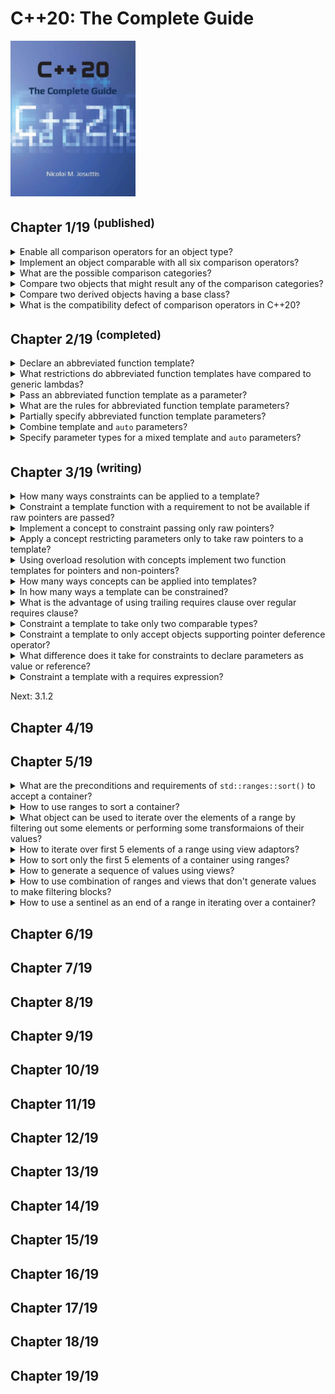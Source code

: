 # C++20: The Complete Guide
<img src="../covers/cxx20-the-complete-guide.jpg" width="200"/>

## Chapter 1/19 <sup>(published)</sup>

<details>
<summary>Enable all comparison operators for an object type?</summary>

> Before C++20 you had to define six operators for a type to provide full
> support for all possible comparisons of its objects. The problem is that even
> though most of the operators are defined in terms of either `operator ==` or
> `operator <`, the definitions are tedious and they add a lot of visual
> clutter.
>
> ```cpp
> class Value
> {
>     long id;
>
> public:
>     bool operator==(Value const& rhs) const { return id == rhs.id; }
>     bool operator!=(Value const& rhs) const { return !(*this == rhs); }
>     bool operator< (Value const& rhs) const { return id < rhs.id; }
>     bool operator<=(Value const& rhs) const { return !(*this < rhs); }
>     bool operator> (Value const& rhs) const { return rhs < *this; }
>     bool operator>=(Value const& rhs) const { return !(rhs < *this); }
> };
> ``````
>
> In addition, for a well implemented type, you might need:
>
> - Declare the operators with `noexcept` if they cannot throw.
> - Declare the operators with `constexpr` if they can be used at compile time.
> - Declare the operators as hidden friends (declare them with `friend` inside
>   the class structure so that both operands become parameters and support
>   implicit conversions if the constructors are not `explicit`).
> - Declare the operators with `[[nodiscard]]` to warn if the return value is
>   not used.
>
> ```cpp
> class Value
> {
>     long id;
>
> public:
>     [[nodiscard]] friend constexpr bool operator==(Value const& lhs, Value const& rhs) noexcept { return lhs.id == rhs.id; }
>     [[nodiscard]] friend constexpr bool operator!=(Value const& lhs, Value const& rhs) noexcept { return !(lhs == rhs); }
>     [[nodiscard]] friend constexpr bool operator< (Value const& lhs, Value const& rhs) noexcept { return lhs.id < rhs.id; }
>     [[nodiscard]] friend constexpr bool operator<=(Value const& lhs, Value const& rhs) noexcept { return !(lhs < rhs); }
>     [[nodiscard]] friend constexpr bool operator> (Value const& lhs, Value const& rhs) noexcept { return rhs < lhs; }
>     [[nodiscard]] friend constexpr bool operator>=(Value const& lhs, Value const& rhs) noexcept { return !(rhs < lhs); }
> };
> ``````
>
> Since C++20 `operator ==` also implies `operator !=`, therefore, for `a` of
> type `TypeA` and `b` of `TypeB`, the compiler will be able to compile `a !=
> b` if there is:
>
> - a freestanding `operator !=(TypeA, TypeB)`
> - a freestanding `operator ==(TypeA, TypeB)`
> - a freestanding `operator ==(TypeB, TypeA)`
> - a member function `TypeA::operator!=(TypeB)`
> - a member function `TypeA::operator==(TypeB)`
> - a member function `TypeB::operator==(TypeA)`
>
> Having both a freestanding and a member function is an ambiguity error.
>
> Since C++20 it is enough to declare `operator <=>` with `=default` so that
> the defaulted member `operator <=>` generates a corresponding member
> `operator ==`:
>
> ```cpp
> class Value
> {
>     auto operator<=>(Value const& rhs) const = default;
>     auto operator<=>(Value const& rhs) const = default; // implicitly generated
> };
> ``````
>
> Both operators use their default implementation to compare objects member by
> member. The order to the members in the class matter.
>
> In addition, even when declaring the spaceship operator as a member function,
> the generated operators:
>
> - are `noexcept` if comparing the members never throws
> - are `constexpr` if comparing the members is possible at compile time
> - implicit type conversions for the first operand are also supported if a
>   corresponding implicit type conversion is defined
> - may warn if the result of a comparison is not used (compiler dependent)

> **Resources**
> - C++20: The Complete Guide - Chapter 1
> ---
> **References**
> ---
</details>

<details>
<summary>Implement an object comparable with all six comparison operators?</summary>

> If the `operator <=>` for `x <= y` does not find a matching definition of
> `operator <=`, it might be rewritten as `(x <=> y) <= 0` or even `0 <= (y <=>
> x)`. By this rewriting, the `operator <=>` performs a three-way comparison,
> which yields a value that can be compared with 0:
>
> - If the value of `x <=> y` compares equal to 0, `x` and `y` are equal or equivalent.
> - If the value of `x <=> y` compares less than 0, `x` is less than `y`.
> - If the value of `x <=> y` compares greater than 0, `x` is greater than `y`.
>
> The return type of `operator <=>` is not an integral value. The return type
> is a type that signals the comparison category, which could be the *strong
> ordering*, *weak ordering*, or *partial ordering*. These types support the
> comparison with 0 to deal with the result.
>
> You have to include a specific header file to deal with the result of
> `operator <=>`.
>
> ```cpp
> #include <compare>
>
> class Value
> {
>     long id;
>
> public:
>     std::strong_ordering operator<=>(Value const& rhs) const
>     {
>         return id < rhs.id ? std::strong_ordering::less :
>             id > rhs.id ? std::strong_ordering::greater :
>                 std::strong_ordering::equivalent;
>     }
> };
> ``````
>
> However, it is usually easier to define the operator by mapping it to results
> of underlying types.
>
> ```cpp
> #include <compare>
>
> class Value
> {
>     long id;
>
> public:
>     auto operator<=>(Value const& rhs) const
>     {
>         return id <=> rhs.id;
>     }
> };
> ``````
>
> The member function has to take the second parameter as `const` lvalue
> reference with `=default`. A friend function might also take both parameters
> by value.

> **Resources**
> - C++20: The Complete Guide - Chapter 1

> **References**
> ---
</details>

<details>
<summary>What are the possible comparison categories?</summary>

> - **strong ordering**: any value of a given type is either *less than* or
>   *equal to* or *greater than* any other value of this type. If a value is
>   neither less nor greater is has to be equal.
>   + `std::strong_ordering:less`
>   + `std::strong_ordering:equal` or `std::strong_ordering::equivalent`
>   + `std::strong_ordering:greater`
> - **weak ordering**: any value of a given type is either *less than*,
>   *equivalent to* or *greater than* any other value of this type. However,
>   equivalent values do not have to be equal (have the same value).
>   + `std::weak_ordering::less`
>   + `std::weak_ordering::equivalent`
>   + `std::weak_ordering::less`
> - **partial ordering**: any value of a given type could either be *less
>   than*, *equivalent to* or *greater than* any other value of this type.
>   However it could also happen that you cannot specify a specific order
>   between two values.
>   + `std::partial_ordering::less`
>   + `std::partial_ordering::equivalent`
>   + `std::partial_ordering::less`
>   + `std::partial_ordering::unordered`
>
> As an example, a floating-point type has a special value `NaN`. Any
> comparison with `NaN` yields `false`. So in this case a comparison might
> yield that two values are unordered and the comparison operator might return
> one of four values.
>
> Stronger comparison types have implicit type conversions to weaker comparison
> types.
>
> Relational comparison with `nullptr` results compiler error.
>
> Comparison types themselves can be compared against a specific return value.
> Due to implicit type conversions to weaker ordering types `x <=> y ==
> std::partial_ordering::equivalent` will compile even if the `operator <=>`
> yields a `std::strong_ordering` or `std::weak_ordering` value. However, the
> other way around does not work. Comparison with 0 is always possible and
> usually easier.

> **Resources**
> - C++20: The Complete Guide - Chapter 1
> ---
> **References**
> ---
</details>

<details>
<summary>Compare two objects that might result any of the comparison categories?</summary>

> The return type does not compile if the attributes have different comparison
> categories. In that case use the weakest comparison type as the return type.
>
> ```cpp
> #include <compare>
> #include <string>
>
> class Person
> {
>     std::string name;
>     double weight;
>
> public:
>     std::partial_ordering operator<=>(Person const& rhs) const
>     {
>         auto cmp1 = name <=> rhs.name;
>         if (name != 0) return cmp1; // std::strong_ordering
>
>         return weight <=> rhs.weight; // std::partial_ordering
>     }
> };
> ``````
>
> If you do not know the comparison types, use
> `std::common_comparison_category<>` type trait that computes the strongest
> comparison category.
>
> ```cpp
> #include <compare>
> #include <string>
>
> class Person
> {
>     std::string name;
>     double weight;
>
> public:
>     auto operator<=>(Person const& rhs) const
>         -> std::common_comparison_category_t<decltype(name <=> rhs.name),
>                                              decltype(weight <=> rhs.name)>
>     {
>         auto cmp1 = name <=> rhs.name;
>         if (name != 0) return cmp1; // std::strong_ordering
>
>         return weight <=> rhs.weight; // std::partial_ordering
>     }
> };
> ``````

> **Resources**
> - C++20: The Complete Guide - Chapter 1
> ---
> **References**
> ---
</details>

<details>
<summary>Compare two derived objects having a base class?</summary>

> If `operator <=>` is defaulted and the object has a base class having the
> `operator <=>` defined, that operator is called. Otherwise, `operator ==` and
> `operator <` are called to decide whether the objects are `equivalent`,
> `less`, `greater` or `unordered`. In that case, the return type of the
> defaulted `operator <=>` calling these operators cannot be `auto`.
>
> ```cpp
> struct Base
> {
>     bool operator==(Base const&) const;
>     bool operator<(Base const&) const;
> };
>
> struct Derived: public Base
> {
>     std::strong_ordering operator<=>(Derived const&) const = default;
> };
>
> Derived d1, d2;
> d1 > d2; // calls Base::operator== and Base::operator<
> ``````
>
> If `operator ==` yields true, we know that the result of `>` is `false`,
> otherwise `operator <` is called to find out the expression is `true` or
> `false`.
>
> ```cpp
> struct Derived: public Base
> {
>     std::partial_ordering operator<=>(Derived const&) const = default;
> };
> ``````
>
> The compiler might call `operator <` twice to find out whether there is any
> order at all.
>
> ```cpp
> struct Base
> {
>     bool operator==(Base const&) const;
>     bool operator<(Base const&) const;
> };
>
> struct Derived: public Base
> {
>     auto operator<=>(Derived const&) const = default;
> };
> ``````
>
> The compiler does not compile because it cannot decide which ordering
> category the base class has.
>
> Checks for equality work for Derived because `operator ==` automatically declared equivalent to `operator <=>`:
>
> ```cpp
> struct Derived: public Base
> {
>     auto operator<=>(Derived const&) const = default;
>     bool operator==(Derived const&) const = default;
> };
>
> Derived d1, d2;
> d1 > d2; // ERROR: cannot deduce comparison category of operator <=>
> d1 == d2; // OK: only tries operator <=> and Base::operator==
> ``````

> **Resources**
> - C++20: The Complete Guide - Chapter 1
> ---
> **References**
> ---
</details>

<details>
<summary>What is the compatibility defect of comparison operators in C++20?</summary>

> When we have a trivial class that stores an integral value and has an
> implicit constructor and is comparable with integral values only enable
> implicit type conversions for the second operand. So, a global operator that
> swaps the order of the arguments might be defined:
>
> ```cpp
> class MyType
> {
>     int i;
>
> public:
>     bool operator==(MyType const&) const;
> };
>
> bool operator==(int i, MyType const& t)
> {
>     return t == i; // OK with C++17
> }
> ``````
>
> Usually, the class should better define the `operator ==` as **hidden
> friend** declared with `friend` inside the class so that both operators
> become parameters and support implicit type conversions. However, this is a
> valid approach to have the same effect.
>
> This code no longer works in C++20 due to endless recursion. The reason is
> that inside the global function the expression `t == i` can also call the
> global `operator ==` itself, because the compiler also tries to rewrit the
> call as `t == i`:
>
> ```cpp
> bool operator==(int i, MyType const& t)
> {
>     return t == i; // finds operator==(i, t) in addition to t.operator(MyType{i})
> }
> ``````
>
> Unfortunately, the rewritten statement is a better match, because it does not
> need the implicit type conversion.

> **Resources**
> - C++20: The Complete Guide - Chapter 1
> ---
> **References**
> ---
</details>

## Chapter 2/19 <sup>(completed)</sup>

<details>
<summary>Declare an abbreviated function template?</summary>

> Since C++14, lambdas can be declared with `auto` placeholder as their
> parameters representing any type, provided the operations inside the lambda
> are supported.
>
> ```cpp
> auto print = [](auto const& container) {
>     for (auto const& e: container)
>         std:: cout << e << '\n';
> }
>
> std::vector numbers{1,2,3,4,5};
> print(numbers); // compiles the lambda for std::vector<int>
> print(std::string("hello")); // compiles the lambda for std::string
> ``````
>
> Since C++20, `auto` can also be used for all functions including member
> functions and operators.
>
> ```cpp
> void print(auto const& container)
> {
>     for (auto const& e: container)
>         std:: cout << e << ' ';
>     std:: cout << '\n';
> }
> ``````
>
> This declaration is just a shortcut for declaring a template function.
>
> ```cpp
> template<typename C>
> void print(C const& container)
> {
>     for (auto const& e: container)
>         std:: cout << e << ' ';
>     std:: cout << '\n';
> }
> ``````

> **Resources**
> - C++20: The Complete Guide - Chapter 2

> **References**
> ---
</details>

<details>
<summary>What restrictions do abbreviated function templates have compared to generic lambdas?</summary>

> Because functions with `auto` are function templates, all rules of using
> function templates apply. You cannot implement an abbreviated function
> template in one translation unit while calling it in a different translation
> unit.
>
> Abbreviated function templates need not to be declared as `inline` because
> function templates are always inline.
>
> Template parameters can be specified explicitly.
>
> ```cpp
> void print(auto value)
> {
>     std::cout << value << '\n';
> }
>
> print(42);
> print<char>(42);
> ``````

> **Resources**
> - C++20: The Complete Guide - Chapter 2
> ---
> **References**
> ---
</details>

<details>
<summary>Pass an abbreviated function template as a parameter?</summary>

> You cannot pass a function with `auto` as a parameter without specifying the
> generic parameter.
>
> ```cpp
> bool is_less(auto const& lhs, auto const& rhs)
> {
>     return lhs.get_value() < rhs.get_value();
> }
>
> std::sort(container.begin(), container.end(), is_less);
> // ERROR: can't deduce type of parameter
> ``````
>
> Because the function template is not called directly, the compiler cannot
> deduce the template parameters to compile the call. Therefore, the template
> parameters have to be specified explicitly.
>
> ```cpp
> std::sort(container.begin(), container.end(), is_less<container::value_type>);
> ``````
>
> Though, this can be prevented by passing a lambda.
>
> ```cpp
> auto is_less = [](auto const& lhs, auto const& rhs)
> {
>     return lhs.get_value() < rhs.get_value();
> }
>
> std::sort(container.begin(), container.end(), is_less);
> ``````
>
> The reason is that the lambda is an object that does not have a generic type.
> Only the use of the object as a function is generic.
>
> On the other hand, the explicit specification of an abbreviated function
> template parameter is easier:
>
> ```cpp
> void print(auto const& arg)
> {
>     ...
> }
>
> print<std::string>("something to see");
> ``````
>
> While for a generic lambda, the function call operator `operator()` is
> generic. Therefore, you have to pass the requested type as an argument to
> `operator()` to specify the template parameter explicitly:
>
> ```cpp
> auto print = [](auto const& arg) {
>     ...
> });
>
> print.operator()<std::string>("something to see");
> ``````

> **Resources**
> - C++20: The Complete Guide - Chapter 2
> ---
> **References**
> ---
</details>

<details>
<summary>What are the rules for abbreviated function template parameters?</summary>

> - For each parameter declared with `auto`, the function has an implicit
>   template parameter.
>
> - The parameters can be a parameter pack:
>
> ```cpp
> void foo(auto... args);
> ``````
>
> This is equivalent to the following (without introducing Types):
>
> ```cpp
> template<typename... Types>
> void foo(Types... args);
> ``````
>
> - Using `decltype(auto)` is not allowed.

> **Resources**
> - C++20: The Complete Guide - Chapter 2

> **References**
> ---
</details>

<details>
<summary>Partially specify abbreviated function template parameters?</summary>

> ```cpp
> void foo(auto x, auto y)
> {
>   ...
> }
>
> foo("hello", 42);                     // x has type const char*, y has type int
> foo<std::string>("hello", 42);        // x has type std::string, y has type int
> foo<std::string, long>("hello", 42);  // x has type std::string, y has type long
> ``````

> **Resources**
> - C++20: The Complete Guide - Chapter 2
> ---
> **References**
> ---
</details>

<details>
<summary>Combine template and <code>auto</code> parameters?</summary>

> Abbreviated function templates can still have explicitly specified template
> parameters. Therefore, the following declarations are equivalent:
>
> ```cpp
> template<typename T>
> void foo(auto x, T y, auto z);
>
> template<typename T, typename T2, typename T3>
> void foo(T2 x, T y, T3 z);
> ``````

> **Resources**
> - C++20: The Complete Guide - Chapter 2
> ---
> **References**
> ---
</details>

<details>
<summary>Specify parameter types for a mixed template and <code>auto</code> parameters?</summary>

> ```cpp
> template<std::integral T>
> void foo(auto x, T y, std::convertible_to<T> auto z)
> {
>   ...
> }
>
> foo(64, 65, 'c');              // OK, x is int, T and y are int, z is char
> foo(64, 65, "c");              // ERROR: "c" cannot be converted to type int
> foo<long,char>(64, 65, 'c');   // NOTE: x is char, T and y are long, z is char
> ``````
>
> Note that the last statement specifies the type of the parameters in the
> wrong order.
>
> ```cpp
> #include <vector>
> #include <ranges>
>
> void addValInto(const auto& val, auto& coll)
> {
>   coll.insert(val);
> }
>
> template<typename Coll>   // Note: different order of template parameters
> requires std::ranges::random_access_range<Coll>
> void addValInto(const auto& val, Coll& coll)
> {
>   coll.push_back(val);
> }
>
> int main()
> {
>   std::vector<int> coll;
>   addValInto(42, coll);   // ERROR: ambiguous
> }
> ``````
>
> Due to using `auto` only for the first parameter in the second declaration of
> `addValInto()`, the order of the template parameters differs. this means that
> overload resolution does not prefer the second declaration over the first one
> and we get an ambiguity error.
>
> For this reason, be careful when mixing template and `auto` parameters.
>
> ---
> **Resources**
> - C++20: The Complete Guide - Chapter 2

> **References**
- http://wg21.link/p2113r0
---
</details>

## Chapter 3/19 <sup>(writing)</sup>

<details>
<summary>How many ways constraints can be applied to a template?</summary>

> - Using `requires` clause
> - Using concepts
> - Using `requires` expression
>
> ---
> **Resources**
> - C++20: The Complete Guide - Chapter 3
> ---
> **References**
> ---
</details>

<details>
<summary>Constraint a template function with a requirement to not be available if raw pointers are passed?</summary>

> ```cpp
> template<typename T>
> requires (!std::is_pointer_v<T>)
> T get_max(T a, T b)
> {
>     return a > b ? a : b;
> }
>
> int x{42}, y{77};
>
> std::cout << get_max(x, y) << '\n'; // OK
> std::cout << get_max(&x, &y) << '\n'; // ERROR: constraint not met
> ``````
>
> When raw pointers are passed, the compiler behaves as if the template were
> not there.
>
> ---
> **Resources**
> - C++20: The Complete Guide - Chapter 3

> **References**
> ---
</details>

<details>
<summary>Implement a concept to constraint passing only raw pointers?</summary>

> A `concept` is a template that introduces a name for one or more requirements
> that apply to the passed template parameters so that we can use these
> requirements as constraints.
>
> ```cpp
> template<typename T>
> concept is_pointer = std::is_pointer_v<T>;
> ``````
>
> ---
> **Resources**
> - C++20: The Complete Guide - Chapter 3

> **References**
> ---
</details>

<details>
<summary>Apply a concept restricting parameters only to take raw pointers to a template?</summary>

> Note that requires clauses that just constrain a template with a concept (or
> multiple concepts combined with `&&`) no longer need parentheses.
>
> A negated concept always needs parentheses.
>
> ```cpp
> template<typename T>
> concept is_pointer = std::is_pointer_v<T>;
>
> template<typename T>
> requires (!is_pointer<T>)
> T get_max(T a, T b)
> {
>     return a > b ? a : b;
> }
>
> template<typename T>
> requires is_pointer<T>
> T get_max(T a, T b)
> {
>     return get_max(*a, *b);
> }
>
> int x{42}, y{77};
>
> std::cout << get_max(x, y) << '\n'; // calls get_max() for non-pointers
> std::cout << get_max(&x, &y) << '\n'; // calls get_max() for pointers
> ``````
>
> The second call delegates the computations of both function templates.
>
> ---
> **Resources**
> - C++20: The Complete Guide - Chapter 3
> ---
> **References**
> ---
</details>

<details>
<summary>Using overload resolution with concepts implement two function templates for pointers and non-pointers?</summary>

> Overload resolution considers templates with constraints as more specialized
> than templates without constraints. Therefore, it is enough to constrain the
> implementation only for pointers.
>
> ```cpp
> template<typename T>
> concept is_pointer = std::is_pointer_v<T>;
>
> template<typename T>
> void print(T value)
> {
>     std::cout << value << '\n';
> }
>
> template<typename T>
> requires is_pointer<T>
> void print(T value)
> {
>     print(*value);
> }
>
> int x{42};
>
> print(x);  // print() for a value of type T
> print(&x); // print() for pointers (higher priority)
> ``````
>
> However, be careful: overloading once using references and once using
> non-references might cause ambiguities.
>
> By using concepts, we can even prefer some constraints over others. However,
> this requires the use of concepts that **subsume** other concepts.
>
> ---
> **Resources**
> - C++20: The Complete Guide - Chapter 3
> ---
> **References**
> ---
</details>

<details>
<summary>How many ways concepts can be applied into templates?</summary>

> Specifying concepts as a type constraint in template parameters:
>
> ```cpp
> template<typename T>
> concept is_pointer = std::is_pointer_v<T>;
>
> template <is_pointer T>
> auto print(T value)
> {
>     std::cout << value << '\n';
> }
> ``````
>
> Specifying concepts as a type constraint behind parameters with `auto`:
>
> ```cpp
> template<typename T>
> concept is_pointer = std::is_pointer_v<T>;
>
> auto print(is_pointer auto value)
> {
>     std::cout << value << '\n';
> }
> ``````
>
> This also works for parameters passed by reference:
>
> ```cpp
> template<typename T>
> concept is_pointer = std::is_pointer_v<T>;
>
> auto print(is_pointer auto const& value)
> {
>     std::cout << value << '\n';
> }
> ``````

> **Resources**
> - C++20: The Complete Guide - Chapter 3
> ---
> **References**
> ---
</details>

<details>
<summary>In how many ways a template can be constrained?</summary>

> - Specifying requires clause with constraints or concepts
> - Using concepts in template parameters
> - Using concepts behind parameter types
> - Specifying trailing requires clause after parameters list

> **Resources**
> - C++20: The Complete Guide - Chapter 3
> ---
> **References**
> ---
</details>

<details>
<summary>What is the advantage of using trailing requires clause over regular requires clause?</summary>

> It has the benefit that it can use the name of a parameter or combine even
> multiple parameter names to formulate constraints.
>
> ```cpp
> template<typename T>
> concept is_pointer = std::is_pointer_v<T>;
>
> template<typename L, typename R>
> concept is_comparable_with = std::totally_ordered_with<L, R>;
>
> auto get_max(is_point auto a, is_pointer auto b)
> requires is_comparable_with<decltype(*a), decltype(*b)>
> {
>     return get_max(*a, *b);
> }
> ``````

> **Resources**
> - C++20: The Complete Guide - Chapter 3
> ---
> **References**
> ---
</details>

<details>
<summary>Constraint a template to take only two comparable types?</summary>

> ```cpp
> auto compare(auto lhs, auto rhs)
> requires std::totally_ordered_with<decltype(lhs), decltype(rhs)>
> {
>     return lhs < rhs ? rhs : lhs;
> }
> ``````
>
> The concept `std::totally_ordered_with` takes two template parameters to
> check whether the values of the passed types are comparable with the
> operators `==`, `!=`, `<`, `<=`, `>`, and `>=`.
>
> The concept `std::three_way_comparable_with` requires that the new `operator
> <=>` is supported.
>
> To check support for comparisons of two objects of the same type, we can use
> the concept `std::totally_ordered`.
>
> ---
> **Resources**
> - C++20: The Complete Guide - Chapter 3

> **References**
> ---
</details>

<details>
<summary>Constraint a template to only accept objects supporting pointer deference operator?</summary>

> Here, we are using the requires keyword again to introduce a **requires
> expression**, which can define one or more requirements for types and
> parameters.
>
> ```cpp
> template<typename T>
> concept is_pointer = requires(T p) {
>     *p; // expression *p has to be well-formed
>     p == nullptr; // can compare with nullptr
>     (p < p) -> std::same_as<bool>; // operator < yields bool
> };
> ``````
>
> Note that we do not need two parameters of type `T` to check whether
> `operator <` can be called.
>
> The runtime value does not matter. However, note that there are some
> restrictions for how to specify what an expression yields (e.g., you cannot
> specify just `bool` without `std::same_as<>` there).
>
> We require here that we can compare `p` with `nullptr`. However, that rules
> out iterators, because in general, they cannot be compared with `nullptr`
> (except when they happen to be implemented as raw pointers, as in the case
> for type `std::array<>`).
>
> ---
> **Resources**
> - C++20: The Complete Guide - Chapter 3

> **References**
> ---
</details>

<details>
<summary>What difference does it take for constraints to declare parameters as value or reference?</summary>

> This is a compile-time constraint that has no impact on the generated code;
> we only decide for which types the code compiles. Therefore, it does not
> matter whether we declare the parameters as a value or as a reference.
>
> ---
> **Resources**
> - C++20: The Complete Guide - Chapter 3
> ---
> **References**
> ---
</details>

<details>
<summary>Constraint a template with a requires expression?</summary>

> ```cpp
> template<typename T>
> concept is_pointer = requires(T p) {
>     *p;
>     p == nullptr;
>     (p < p) -> std::same_as<bool>;
> };
>
> template<typename T>
> requires is_pointer<T>
> void print(T value)
> {
>     std::cout << *value << '\n';
> }
>
> template<typename T>
> requires requires(T p) { *p; }
> void print(T value)
> {
>     std::cout << *value << '\n';
> }
> ``````
>
> ---
> **Resources**
> - C++20: The Complete Guide - Chapter 3

> **References**
> ---
</details>

Next: 3.1.2

## Chapter 4/19

## Chapter 5/19

<details>
<summary>What are the preconditions and requirements of <code>std::ranges::sort()</code> to accept a container?</summary>

> - To have random access iterators, iterators that can be used to read, write,
>   jump back and forth, and compute distance.
> - To be sortable and support comparison operators.
>
> ---
> **Resources**
> - C++20: The Complete Guide - Chapter 5

> **References**
> ---
</details>

<details>
<summary>How to use ranges to sort a container?</summary>

> ```cpp
> #include <algorithm>
> #include <vector>
> #include <ranges>
>
> int main()
> {
>     std::vector<int> numbers{3,5,1,2,4};
>     std::ranges::sort(numbers);
> }
> ``````
>
> ---
> **Resources**
> - C++20: The Complete Guide - Chapter 5
> ---
> **References**
> ---
</details>

<details>
<summary>What object can be used to iterate over the elements of a range by filtering out some elements or performing some transformaions of their values?</summary>

> Views
>
> ---
> **Resources**
> - C++20: The Complete Guide - Chapter 5

> **References**
> ---
</details>

<details>
<summary>How to iterate over first 5 elements of a range using view adaptors?</summary>

> ```cpp
std::ranges::take(container, 5);
> ``````
>
> ---
> **Resources**
> - C++20: The Complete Guide - Chapter 5

> **References**
> ---
</details>

<details>
<summary>How to sort only the first 5 elements of a container using ranges?</summary>

> ```cpp
> #include <vector>
> #include <ranges>
>
> int main()
> {
>     std::vector<int> numbers{42,80,13,26,51,9,38};
>     std::ranges::sort(std::views::take(numbers, 5));
> }
> ``````
>
> ---
> **Resources**
> - C++20: The Complete Guide - Chapter 5
> ---
> **References**
> ---
</details>

<details>
<summary>How to generate a sequence of values using views?</summary>

> ```cpp
> std::views::iota(1, 11); // [1,10]
> ``````
>
> ---
> **Resources**
> - C++20: The Complete Guide - Chapter 5
> ---
> **References**
> ---
</details>

<details>
<summary>How to use combination of ranges and views that don't generate values to make filtering blocks?</summary>

> ```cpp
> // nested form
> auto v = std::views::take(
>             std::views::transform(
>                 std::views::filter(container, [](auto e) { return e % 3 == 0; }),
>                 [](auto e) { return e * e; }),
>             3);
>
> // piped form
> auto v = container | std::views::filter([](auto e) { return e % 2 == 0; })
>                    | std::views::transform([](auto e) { return e * e; })
>                    | std::views::take(3);
> ``````
>
> ---
> **Resources**
> - C++20: The Complete Guide - Chapter 5
> ---
> **References**
> ---
</details>

<details>
<summary>How to use a sentinel as an end of a range in iterating over a container?</summary>

> ```cpp
> ``````
>
> ---
> **Resources**
> - C++20: The Complete Guide - Chapter 5
> ---
> **References**
> ---
</details>

## Chapter 6/19
## Chapter 7/19
## Chapter 8/19
## Chapter 9/19
## Chapter 10/19
## Chapter 11/19
## Chapter 12/19
## Chapter 13/19
## Chapter 14/19
## Chapter 15/19
## Chapter 16/19
## Chapter 17/19
## Chapter 18/19
## Chapter 19/19
